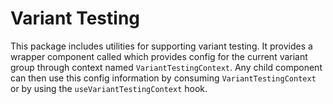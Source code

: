 # Variant Testing

This package includes utilities for supporting variant testing. It provides a wrapper
component called <VariantTesting> which provides config for the current variant group
through context named `VariantTestingContext`. Any child component can then use this
config information by consuming `VariantTestingContext` or by using the `useVariantTestingContext` hook.
